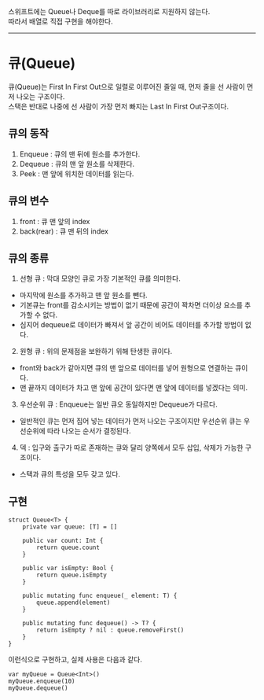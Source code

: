 스위프트에는 Queue나 Deque를 따로 라이브러리로 지원하지 않는다.   
따라서 배열로 직접 구현을 해야한다.   
***
# 큐(Queue)
큐(Queue)는 First In First Out으로 일렬로 이루어진 줄일 때, 먼저 줄을 선 사람이 먼저 나오는 구조이다.   
스택은 반대로 나중에 선 사람이 가장 먼저 빠지는 Last In First Out구조이다.   

## 큐의 동작
1. Enqueue : 큐의 맨 뒤에 원소를 추가한다.   
2. Dequeue : 큐의 맨 앞 원소를 삭제한다.
3. Peek : 맨 앞에 위치한 데이터를 읽는다.   

## 큐의 변수
1. front : 큐 맨 앞의 index   
2. back(rear) : 큐 맨 뒤의 index   

## 큐의 종류
1. 선형 큐 : 막대 모양인 큐로 가장 기본적인 큐를 의미한다.   
- 마지막에 원소를 추가하고 맨 앞 원소를 뺀다.   
- 기본큐는 front를 감소시키는 방법이 없기 때문에 공간이 꽉차면 더이상 요소를 추가할 수 없다.   
- 심지어 dequeue로 데이터가 빠져서 앞 공간이 비어도 데이터를 추가할 방법이 없다.

2. 원형 큐 : 위의 문제점을 보완하기 위해 탄생한 큐이다.   
- front와 back가 같아지면 큐의 맨 앞으로 데이터를 넣어 원형으로 연결하는 큐이다.   
- 맨 끝까지 데이터가 차고 맨 앞에 공간이 있다면 맨 앞에 데이터를 넣겠다는 의미.   

3. 우선순위 큐 : Enqueue는 일반 큐오 동일하지만 Dequeue가 다르다.   
- 일반적인 큐는 먼저 집어 넣는 데이터가 먼저 나오는 구조이지만 우선순위 큐는 우선순위에 따라 나오는 순서가 결정된다.   

4. 덱 : 입구와 출구가 따로 존재하는 큐와 달리 양쪽에서 모두 삽입, 삭제가 가능한 구조이다.   
- 스택과 큐의 특성을 모두 갖고 있다.   
   
## 구현
```
struct Queue<T> {
    private var queue: [T] = []
    
    public var count: Int {
        return queue.count
    }
    
    public var isEmpty: Bool {
        return queue.isEmpty
    }
    
    public mutating func enqueue(_ element: T) {
        queue.append(element)
    }
    
    public mutating func dequeue() -> T? {
        return isEmpty ? nil : queue.removeFirst()
    }
}
```
이런식으로 구현하고, 실제 사용은 다음과 같다.
```
var myQueue = Queue<Int>()
myQueue.enqueue(10)
myQueue.dequeue()
```
